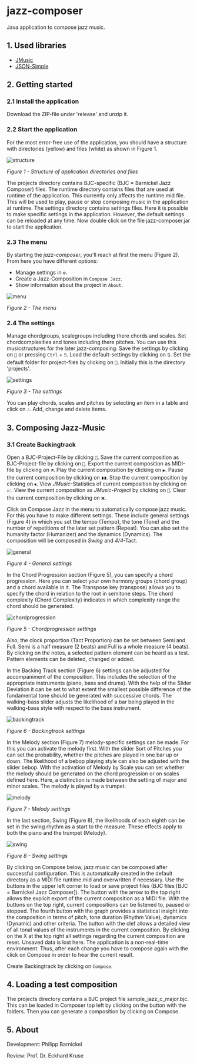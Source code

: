 # jazz-composer
Java application to compose jazz music.

## 1. Used libraries
- [JMusic](http://explodingart.com/jmusic/)
- [JSON-Simple](https://github.com/fangyidong/json-simple)

## 2. Getting started

### 2.1 Install the application

Download the ZIP-file under 'release' and unzip it.

### 2.2 Start the application

For the most error-free use of the application, you should have a structure with directories (yellow) and files (white) as shown in Figure 1.

![structure](src/composer/Documentation/figure_1.PNG "Structure of application directories and files")

*Figure 1 - Structure of application directories and files*

The projects directory contains BJC-specific (BJC = Barnickel Jazz Composer) files. The runtime directory contains files that are used at runtime of the application. This currently only affects the runtime.mid file. This will be used to play, pause or stop composing music in the application at runtime. The settings directory contains settings files. Here it is possible to make specific settings in the application. However, the default settings can be reloaded at any time.
Now double click on the file jazz-composer.jar to start the application.

### 2.3 The menu

By starting the _jazz-composer_, you'll reach at first the menu (Figure 2). From here you have different options:
- Manage settings in `⚙`.
- Create a Jazz-Composition in `Compose Jazz`.
- Show information about the project in `About`.

![menu](src/composer/Documentation/figure_8.png "The menu")

*Figure 2 - The menu*


### 2.4 The settings

Manage chordgroups, scalegroups including there chords and scales. Set chordcomplexities and tones including there pitches. You can use this musicstructures for the later jazz-composing.
Save the settings by clicking on `💾` or pressing `Ctrl` + `S`.
Load the default-settings by clicking on `🔃`.
Set the default folder for project-files by clicking on `📂`. Initially this is the directory 'projects'.

![settings](src/composer/Documentation/figure_2.png  "The settings")

*Figure 3 - The settings*

You can play chords, scales and pitches by selecting an item in a table and click on `🎶`. Add, change and delete items.

## 3. Composing Jazz-Music

### 3.1 Create Backingtrack

Open a BJC-Project-File by clicking `📂`. 
Save the current composition as BJC-Project-file by clicking on `💾`. 
Export the current composition as MIDI-file by clicking on `🡵`. 
Play the current composition by clicking on `▶`.
Pause the current composition by clicking on `∎∎`.
Stop the current composition by clicking on `⏹`.
View *JMusic*-Statistics of current composition by clicking on `📈`.
View the current composition as *JMusic-Project* by clicking on `🎼`.
Clear the current composition by clicking on `❌`.

Click on Compose Jazz in the menu to automatically compose jazz music. For this you have to make different settings. These include general settings (Figure 4) in which you set the tempo (Tempo), the tone (Tone) and the number of repetitions of the later set pattern (Repeat). You can also set the humanity factor (Humanizer) and the dynamics (Dynamics).
The composition will be composed in *Swing* and *4/4*-Tact.

![general](src/composer/Documentation/figure_3.png  "General settings")

*Figure 4 - General settings*

In the Chord Progression section (Figure 5), you can specify a chord progression. Here you can select your own harmony groups (chord group) and a chord available in it. The Transpose key (transpose) allows you to specify the chord in relation to the root in semitone steps. The chord complexity (Chord Complexity) indicates in which complexity range the chord should be generated.

![chordprogression](src/composer/Documentation/figure_4.png  "Chordprogression settings")

*Figure 5 - Chordprogression settings*

Also, the clock proportion (Tact Proportion) can be set between Semi and Full. Semi is a half measure (2 beats) and Full is a whole measure (4 beats). By clicking on the notes, a selected pattern element can be heard as a test. Pattern elements can be deleted, changed or added.

In the Backing Track section (Figure 6) settings can be adjusted for accompaniment of the composition. This includes the selection of the appropriate instruments (piano, bass and drums). With the help of the Slider Deviation it can be set to what extent the smallest possible difference of the fundamental tone should be generated with successive chords. The walking-bass slider adjusts the likelihood of a bar being played in the walking-bass style with respect to the bass instrument.

![backingtrack](src/composer/Documentation/figure_5.png  "Chordprogression settings")

*Figure 6 - Backingtrack settings*

In the Melody section (Figure 7) melody-specific settings can be made. For this you can activate the melody first. With the slider Sort of Pitches you can set the probability, whether the pitches are played in one bar up or down. The likelihood of a bebop playing style can also be adjusted with the slider bebop. With the activation of Melody by Scale you can set whether the melody should be generated on the chord progression or on scales defined here. Here, a distinction is made between the setting of major and minor scales. The melody is played by a trumpet.

![melody](src/composer/Documentation/figure_6.png  "Melody settings")

*Figure 7 - Melody settings*

In the last section, Swing (Figure 8), the likelihoods of each eighth can be set in the swing rhythm as a start to the measure. These effects apply to both the piano and the trumpet (Melody).

![swing](src/composer/Documentation/figure_7.png  "Melody settings")

*Figure 8 - Swing settings*

By clicking on Compose below, jazz music can be composed after successful configuration. This is automatically created in the default directory as a MIDI file runtime.mid and overwritten if necessary. Use the buttons in the upper left corner to load or save project files (BJC files [BJC = Barnickel Jazz Composer]). The button with the arrow to the top right allows the explicit export of the current composition as a MIDI file.
With the buttons on the top right, current compositions can be listened to, paused or stopped. The fourth button with the graph provides a statistical insight into the composition in terms of pitch, tone duration (Rhythm Value), dynamics (Dynamic) and other criteria. The button with the clef allows a detailed view of all tonal values ​​of the instruments in the current composition. By clicking on the X at the top right all settings regarding the current composition are reset. Unsaved data is lost here.
The application is a non-real-time environment. Thus, after each change you have to compose again with the click on Compose in order to hear the current result.

Create Backingtrack by clicking on `Compose`.

## 4. Loading a test composition

The projects directory contains a BJC project file sample_jazz_c_major.bjc. This can be loaded in Composer top left by clicking on the button with the folders. Then you can generate a composition by clicking on Compose.

## 5. About

Development: Philipp Barnickel

Review: Prof. Dr. Eckhard Kruse